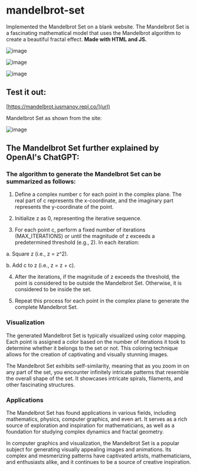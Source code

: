 # mandelbrot-set
Implemented the Mandelbrot Set on a blank website. The Mandelbrot Set is a fascinating mathematical model that uses the Mandelbrot algorithm to create a beautiful fractal effect. **Made with HTML and JS.**

![image](https://github.com/Jusmanov/mandelbrot-set/assets/85308633/eb795d7c-e4e1-4eda-bb4f-8bcaca0b04ad)

![image](https://github.com/Jusmanov/mandelbrot-set/assets/85308633/ddf9f5f5-8827-4a37-b7d2-4f2b66c9282e)

![image](https://github.com/Jusmanov/mandelbrot-set/assets/85308633/e038b9a2-c4a8-409d-afa1-2100c6d1bc15)


## Test it out:

[https://mandelbrot.jusmanov.repl.co/](url)

Mandelbrot Set as shown from the site:

![image](https://github.com/Jusmanov/mandelbrot-set/assets/85308633/36613015-0773-401c-aae0-9fbf59182689)


## **The Mandelbrot Set further explained by OpenAI's ChatGPT:**

### **The algorithm to generate the Mandelbrot Set can be summarized as follows:**

1. Define a complex number c for each point in the complex plane. The real part of c represents the x-coordinate, and the imaginary part represents the y-coordinate of the point.

2. Initialize z as 0, representing the iterative sequence.

3. For each point c, perform a fixed number of iterations (MAX_ITERATIONS) or until the magnitude of z exceeds a predetermined threshold (e.g., 2). In each iteration:

  a. Square z (i.e., z = z^2).

  b. Add c to z (i.e., z = z + c).

4. After the iterations, if the magnitude of z exceeds the threshold, the point is considered to be outside the Mandelbrot Set. Otherwise, it is considered to be inside the set.

5. Repeat this process for each point in the complex plane to generate the complete Mandelbrot Set.

### **Visualization**
The generated Mandelbrot Set is typically visualized using color mapping. Each point is assigned a color based on the number of iterations it took to determine whether it belongs to the set or not. This coloring technique allows for the creation of captivating and visually stunning images.

The Mandelbrot Set exhibits self-similarity, meaning that as you zoom in on any part of the set, you encounter infinitely intricate patterns that resemble the overall shape of the set. It showcases intricate spirals, filaments, and other fascinating structures.

### **Applications**
The Mandelbrot Set has found applications in various fields, including mathematics, physics, computer graphics, and even art. It serves as a rich source of exploration and inspiration for mathematicians, as well as a foundation for studying complex dynamics and fractal geometry.

In computer graphics and visualization, the Mandelbrot Set is a popular subject for generating visually appealing images and animations. Its complex and mesmerizing patterns have captivated artists, mathematicians, and enthusiasts alike, and it continues to be a source of creative inspiration.
